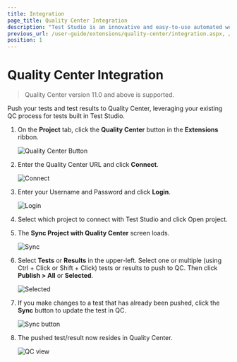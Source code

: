 ```yaml
---
title: Integration
page_title: Quality Center Integration
description: "Test Studio is an innovative and easy-to-use automated web, WPF and load testing solution. Test Studio tests support essential technologies like ASP.NET AJAX, Silverlight, PHP and MVC. HTML5, Testing framework, functional testing, performance testing, load testing, exploratory testing, manual testing."
previous_url: /user-guide/extensions/quality-center/integration.aspx, /user-guide/extensions/quality-center/integration
position: 1
---
```

# Quality Center Integration

> Quality Center version 11.0 and above is supported.

Push your tests and test results to Quality Center, leveraging your existing QC process for tests built in Test Studio.

1. On the **Project** tab, click the **Quality Center** button in the **Extensions** ribbon.

	![Quality Center Button][1]

2. Enter the Quality Center URL and click **Connect**.

	![Connect][2]

3. Enter your Username and Password and click **Login**.

	![Login][3]

4. Select which project to connect with Test Studio and click Open project.
5. The **Sync Project with Quality Center** screen loads.

	![Sync][4]

6. Select **Tests** or **Results** in the upper-left. Select one or multiple (using Ctrl + Click or Shift + Click) tests or results to push to QC. Then click **Publish > All** or **Selected**.

	![Selected][5]

7. If you make changes to a test that has already been pushed, click the **Sync** button to update the test in QC.

	![Sync button][6]

8. The pushed test/result now resides in Quality Center.

	![QC view][6]

[1]: /img/features/integration/quality-center/integration/fig1.png
[2]: /img/features/integration/quality-center/integration/fig2.png
[3]: /img/features/integration/quality-center/integration/fig3.png
[4]: /img/features/integration/quality-center/integration/fig4.png
[5]: /img/features/integration/quality-center/integration/fig5.png
[6]: /img/features/integration/quality-center/integration/fig6.png
[7]: /img/features/integration/quality-center/integration/fig7.png